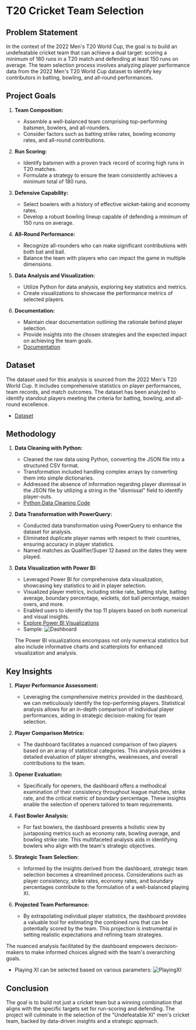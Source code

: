 # T20 Cricket Team Selection

## Problem Statement

In the context of the 2022 Men's T20 World Cup, the goal is to build an undefeatable cricket team that can achieve a dual target: scoring a minimum of 180 runs in a T20 match and defending at least 150 runs on average. The team selection process involves analyzing player performance data from the 2022 Men's T20 World Cup dataset to identify key contributors in batting, bowling, and all-round performances.

## Project Goals

1. **Team Composition:**
   - Assemble a well-balanced team comprising top-performing batsmen, bowlers, and all-rounders.
   - Consider factors such as batting strike rates, bowling economy rates, and all-round contributions.

2. **Run Scoring:**
   - Identify batsmen with a proven track record of scoring high runs in T20 matches.
   - Formulate a strategy to ensure the team consistently achieves a minimum total of 180 runs.

3. **Defensive Capability:**
   - Select bowlers with a history of effective wicket-taking and economy rates.
   - Develop a robust bowling lineup capable of defending a minimum of 150 runs on average.

4. **All-Round Performance:**
   - Recognize all-rounders who can make significant contributions with both bat and ball.
   - Balance the team with players who can impact the game in multiple dimensions.

5. **Data Analysis and Visualization:**
   - Utilize Python for data analysis, exploring key statistics and metrics.
   - Create visualizations to showcase the performance metrics of selected players.

6. **Documentation:**
   - Maintain clear documentation outlining the rationale behind player selection.
   - Provide insights into the chosen strategies and the expected impact on achieving the team goals.
   - [Documentation](https://github.com/ASDsashi/T20-Cricket-Analysis/blob/main/Documents/Measures%20and%20Parameters.pdf)

## Dataset

The dataset used for this analysis is sourced from the 2022 Men's T20 World Cup. It includes comprehensive statistics on player performances, team records, and match outcomes. The dataset has been analyzed to identify standout players meeting the criteria for batting, bowling, and all-round excellence.
   - [Dataset](https://github.com/ASDsashi/T20-Cricket-Analysis/tree/main/Dataset)

## Methodology

1. **Data Cleaning with Python:**
   - Cleaned the raw data using Python, converting the JSON file into a structured CSV format.
   - Transformation included handling complex arrays by converting them into simple dictionaries.
   - Addressed the absence of information regarding player dismissal in the JSON file by utilizing a string in the "dismissal" field to identify player-outs.
   - [Python Data Cleaning Code](https://github.com/ASDsashi/T20-Cricket-Analysis/blob/main/Data%20Cleaning.ipynb)

2. **Data Transformation with PowerQuery:**
   - Conducted data transformation using PowerQuery to enhance the dataset for analysis.
   - Eliminated duplicate player names with respect to their countries, ensuring accuracy in player statistics.
   - Named matches as Qualifier/Super 12 based on the dates they were played.

3. **Data Visualization with Power BI:**
   - Leveraged Power BI for comprehensive data visualization, showcasing key statistics to aid in player selection.
   - Visualized player metrics, including strike rate, batting style, batting average, boundary percentage, wickets, dot ball percentage, maiden overs, and more.
   - Enabled users to identify the top 11 players based on both numerical and visual insights.
   - [Explore Power BI Visualizations](https://github.com/ASDsashi/T20-Cricket-Analysis/tree/main/Dashboard)
   - Sample:
   ![Dashboard](https://github.com/ASDsashi/T20-Cricket-Analysis/assets/71587160/9f1fe0d7-2bb8-4505-8732-41ad6f853531)

    The Power BI visualizations encompass not only numerical statistics but also include informative charts and scatterplots for enhanced visualization and analysis.


## Key Insights
1. **Player Performance Assessment:**
   - Leveraging the comprehensive metrics provided in the dashboard, we can meticulously identify the top-performing players. Statistical analysis allows for an in-depth comparison of individual player performances, aiding in strategic decision-making for team selection.

2. **Player Comparison Metrics:**
   - The dashboard facilitates a nuanced comparison of two players based on an array of statistical categories. This analysis provides a detailed evaluation of player strengths, weaknesses, and overall contributions to the team.

3. **Opener Evaluation:**
   - Specifically for openers, the dashboard offers a methodical examination of their consistency throughout league matches, strike rate, and the critical metric of boundary percentage. These insights enable the selection of openers tailored to team requirements.

4. **Fast Bowler Analysis:**
   - For fast bowlers, the dashboard presents a holistic view by juxtaposing metrics such as economy rate, bowling average, and bowling strike rate. This multifaceted analysis aids in identifying bowlers who align with the team's strategic objectives.

5. **Strategic Team Selection:**
   - Informed by the insights derived from the dashboard, strategic team selection becomes a streamlined process. Considerations such as player consistency, strike rates, economy rates, and boundary percentages contribute to the formulation of a well-balanced playing XI.

6. **Projected Team Performance:**
   - By extrapolating individual player statistics, the dashboard provides a valuable tool for estimating the combined runs that can be potentially scored by the team. This projection is instrumental in setting realistic expectations and refining team strategies.

The nuanced analysis facilitated by the dashboard empowers decision-makers to make informed choices aligned with the team's overarching goals. 
   - Playing XI can be selected based on various parameters:
![PlayingXI](https://github.com/ASDsashi/T20-Cricket-Analysis/assets/71587160/f12d66b5-2176-4b4d-80c3-9026aad26b69)


## Conclusion

The goal is to build not just a cricket team but a winning combination that aligns with the specific targets set for run-scoring and defending. The project will culminate in the selection of the "Undefeatable XI" men's cricket team, backed by data-driven insights and a strategic approach.
